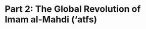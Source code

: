Part 2: The Global Revolution of Imam al-Mahdi (‘atfs)
======================================================


